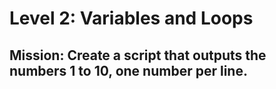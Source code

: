 # Level 2: Variables and Loops

## Mission: Create a script that outputs the numbers 1 to 10, one number per line.